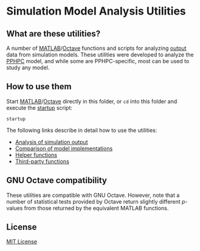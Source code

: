 Simulation Model Analysis Utilities
===================================

## What are these utilities?

A number of [MATLAB]/[Octave] functions and scripts for analyzing
[output](simout) data from simulation models. These utilities were developed to
analyze the [PPHPC] model, and while some are PPHPC-specific, most can be used 
to study any model.

## How to use them

Start [MATLAB]/[Octave] directly in this folder, or `cd` into this folder and
execute the [startup](startup.m) script:

```
startup
```

The following links describe in detail how to use the utilities:

* [Analysis of simulation output](simout)
* [Comparison of model implementations](compare)
* [Helper functions](helpers)
* [Third-party functions](3rdparty)

## GNU Octave compatibility

These utilities are compatible with GNU Octave. However, note that a number of 
statistical tests provided by Octave return slightly different _p_-values from
those returned by the equivalent MATLAB functions.

## License

[MIT License](LICENSE)

[Matlab]: http://www.mathworks.com/products/matlab/
[Octave]: https://gnu.org/software/octave/
[PPHPC]: https://peerj.com/articles/cs-36/ 
